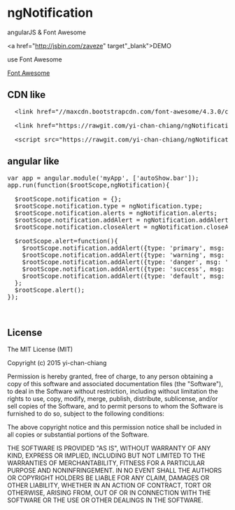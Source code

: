 # ngNotification
angularJS &amp; Font Awesome

<a href="http://jsbin.com/zaveze" target"_blank">DEMO</a>

use Font Awesome

<a href="http://fortawesome.github.io/Font-Awesome/" target="_blank">Font Awesome</a>


<h2>CDN like</h2>

<pre>
<span class="pl-s2">  &lt;<span class="pl-ent">link</span> <span class="pl-e">href</span>=<span class="pl-s1"><span class="pl-pds">"</span>//maxcdn.bootstrapcdn.com/font-awesome/4.3.0/css/font-awesome.min.css<span class="pl-pds">"</span></span>&gt;</span>

<span class="pl-s2">  &lt;<span class="pl-ent">link</span> <span class="pl-e">href</span>=<span class="pl-s1"><span class="pl-pds">"</span>https://rawgit.com/yi-chan-chiang/ngNotification/master/ngNotification.css<span class="pl-pds">"</span></span>&gt;</span>

<span class="pl-s2">  &lt;<span class="pl-ent">script</span> <span class="pl-e">src</span>=<span class="pl-s1"><span class="pl-pds">"</span>https://rawgit.com/yi-chan-chiang/ngNotification/master/ngNotification.js<span class="pl-pds">"</span></span>&gt;&lt;/<span class="pl-ent">script</span>&gt;</span>
</pre>

<h2>angular like</h2>

<pre>
var app = angular.module('myApp', ['autoShow.bar']);
app.run(function($rootScope,ngNotification){

  $rootScope.notification = {};
  $rootScope.notification.type = ngNotification.type;
  $rootScope.notification.alerts = ngNotification.alerts;
  $rootScope.notification.addAlert = ngNotification.addAlert;
  $rootScope.notification.closeAlert = ngNotification.closeAlert;

  $rootScope.alert=function(){
    $rootScope.notification.addAlert({type: 'primary', msg: 'primary'});
    $rootScope.notification.addAlert({type: 'warning', msg: 'warning'});
    $rootScope.notification.addAlert({type: 'danger', msg: 'danger'});
    $rootScope.notification.addAlert({type: 'success', msg: 'success'});
    $rootScope.notification.addAlert({type: 'default', msg: 'success'});
  };
  $rootScope.alert();
});


</pre>

<h2>License</h2>
The MIT License (MIT)

Copyright (c) 2015 yi-chan-chiang

Permission is hereby granted, free of charge, to any person obtaining a copy
of this software and associated documentation files (the "Software"), to deal
in the Software without restriction, including without limitation the rights
to use, copy, modify, merge, publish, distribute, sublicense, and/or sell
copies of the Software, and to permit persons to whom the Software is
furnished to do so, subject to the following conditions:

The above copyright notice and this permission notice shall be included in all
copies or substantial portions of the Software.

THE SOFTWARE IS PROVIDED "AS IS", WITHOUT WARRANTY OF ANY KIND, EXPRESS OR
IMPLIED, INCLUDING BUT NOT LIMITED TO THE WARRANTIES OF MERCHANTABILITY,
FITNESS FOR A PARTICULAR PURPOSE AND NONINFRINGEMENT. IN NO EVENT SHALL THE
AUTHORS OR COPYRIGHT HOLDERS BE LIABLE FOR ANY CLAIM, DAMAGES OR OTHER
LIABILITY, WHETHER IN AN ACTION OF CONTRACT, TORT OR OTHERWISE, ARISING FROM,
OUT OF OR IN CONNECTION WITH THE SOFTWARE OR THE USE OR OTHER DEALINGS IN THE
SOFTWARE.
